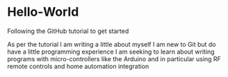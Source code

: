 # Hello-World
Following the GitHub tutorial to get started

As per the tutorial I am writing a little about myself
I am new to Git but do have a little programming experience
I am seeking to learn about writing programs with micro-controllers like the Arduino
and in particular using RF remote controls and home automation integration
